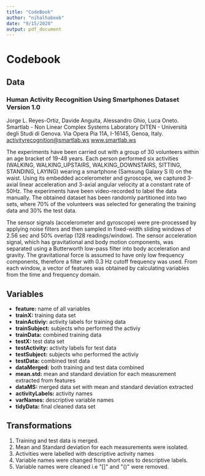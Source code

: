 ```yaml
---
title: "CodeBook"
author: "nihalhabeeb"
date: "9/15/2020"
output: pdf_document
---
```


# Codebook

## Data

### Human Activity Recognition Using Smartphones Dataset Version 1.0

Jorge L. Reyes-Ortiz, Davide Anguita, Alessandro Ghio, Luca Oneto.
Smartlab - Non Linear Complex Systems Laboratory
DITEN - Università degli Studi di Genova.
Via Opera Pia 11A, I-16145, Genoa, Italy.
activityrecognition@smartlab.ws
www.smartlab.ws

The experiments have been carried out with a group of 30 volunteers within an age bracket of 19-48 years. Each person performed six activities (WALKING, WALKING_UPSTAIRS, WALKING_DOWNSTAIRS, SITTING, STANDING, LAYING) wearing a smartphone (Samsung Galaxy S II) on the waist. Using its embedded accelerometer and gyroscope, we captured 3-axial linear acceleration and 3-axial angular velocity at a constant rate of 50Hz. The experiments have been video-recorded to label the data manually. The obtained dataset has been randomly partitioned into two sets, where 70% of the volunteers was selected for generating the training data and 30% the test data. 

The sensor signals (accelerometer and gyroscope) were pre-processed by applying noise filters and then sampled in fixed-width sliding windows of 2.56 sec and 50% overlap (128 readings/window). The sensor acceleration signal, which has gravitational and body motion components, was separated using a Butterworth low-pass filter into body acceleration and gravity. The gravitational force is assumed to have only low frequency components, therefore a filter with 0.3 Hz cutoff frequency was used. From each window, a vector of features was obtained by calculating variables from the time and frequency domain.

## Variables

* **feature:** name of all variables
* **trainX:** training data set
* **trainActiviy:** activity labels for training data
* **trainSubject:**  subjects who performed the activiy
* **trainData:** combined training data
* **testX:** test data set
* **testActivity:** activity labels for test data
* **testSubject:** subjects who performed the activiy
* **testData:** combined test data
* **dataMerged:** both training and test data combined
* **mean.std:** mean and standard deviation for each measurement extracted from features
* **dataMS:** merged data set with mean and standard deviation extracted
* **activityLabels:** activity names
* **varNames:** descriptive variable names
* **tidyData:** final cleaned data set

## Transformations

1. Training and test data is merged.
2. Mean and Standard deviation for each measurements were isolated.
3. Activities were labelled with descriptive activity names
4. Variable names were changed from short ones to descriptive labels.
5. Variable names were cleaned i.e "[]" and "()" were removed.